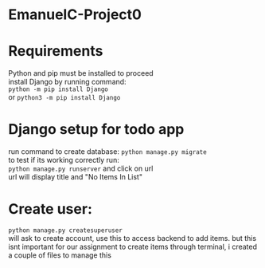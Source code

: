 # EmanuelC-Project0

# Requirements
Python and pip must be installed to proceed <br />
install Django by running command: <br />
```python -m pip install Django``` <br />
or ```python3 -m pip install Django```

# Django setup for todo app
run command to create database: ```python manage.py migrate``` <br /> 
to test if its working correctly run: <br />
```python manage.py runserver``` and click on url <br />
url will display title and "No Items In List"
# Create user:
```python manage.py createsuperuser``` <br />
will ask to create account, use this to access backend to add items. but this isnt important for our assignment
to create items through terminal, i created a couple of files to manage this <br />
